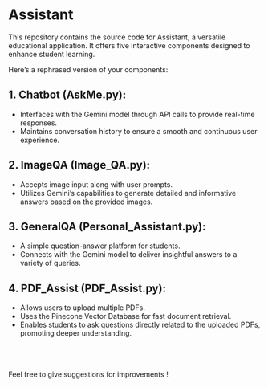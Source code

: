 # Assistant
This repository contains the source code for Assistant, a versatile educational application. It offers five interactive components designed to enhance student learning.<br>

Here’s a rephrased version of your components:

## 1. **Chatbot (AskMe.py)**:
   - Interfaces with the Gemini model through API calls to provide real-time responses.<br>
   - Maintains conversation history to ensure a smooth and continuous user experience.<br>

## 2. **ImageQA (Image_QA.py)**:
   - Accepts image input along with user prompts. <br>
   - Utilizes Gemini’s capabilities to generate detailed and informative answers based on the provided images.<br>

## 3. **GeneralQA (Personal_Assistant.py)**:
   - A simple question-answer platform for students.<br>
   - Connects with the Gemini model to deliver insightful answers to a variety of queries. <br>

## 4. **PDF_Assist (PDF_Assist.py)**:
   - Allows users to upload multiple PDFs. <br>
   - Uses the Pinecone Vector Database for fast document retrieval.<br>
   - Enables students to ask questions directly related to the uploaded PDFs, promoting deeper understanding.<br>

<br>
<br>
<br>
Feel free to give suggestions for improvements ! <br>
